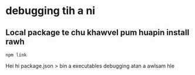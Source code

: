 # debugging tih a ni

## Local package te chu khawvel pum huapin install rawh

`npm link`

Hei hi package.json > bin a executables debugging atan a awlsam hle